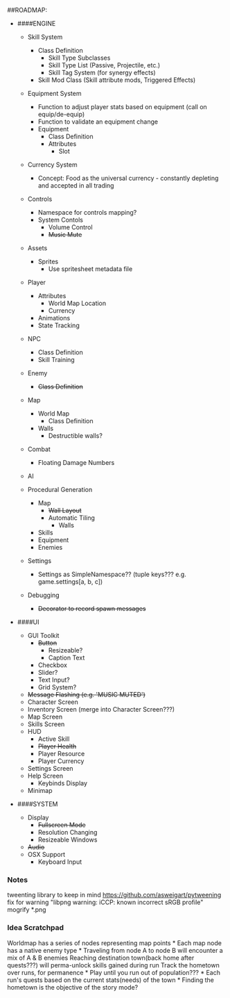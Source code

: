 ##ROADMAP:
* ####ENGINE
    * Skill System
        * Class Definition
            * Skill Type Subclasses
            * Skill Type List (Passive, Projectile, etc.)
            * Skill Tag System (for synergy effects)
        * Skill Mod Class (Skill attribute mods, Triggered Effects)

    * Equipment System
        * Function to adjust player stats based on equipment (call on equip/de-equip)
        * Function to validate an equipment change
        * Equipment
            * Class Definition
            * Attributes
                * Slot
                
    * Currency System
        * Concept: Food as the universal currency - constantly depleting and accepted in all trading
    
    * Controls
        * Namespace for controls mapping?
        * System Contols
            * Volume Control
            * ~~Music Mute~~
    
    * Assets
        * Sprites
            * Use spritesheet metadata file
    
    * Player
        * Attributes
            * World Map Location
            * Currency
        * Animations
        * State Tracking
        
    * NPC
        * Class Definition
        * Skill Training
        
    * Enemy
        * ~~Class Definition~~
        
    * Map
        * World Map
            * Class Definition
        * Walls
            * Destructible walls?
        
    * Combat
        * Floating Damage Numbers
        
    * AI
        
    * Procedural Generation
        * Map
            * ~~Wall Layout~~
            * Automatic Tiling
                * Walls
        * Skills
        * Equipment
        * Enemies
    
    * Settings
        * Settings as SimpleNamespace?? (tuple keys??? e.g. game.settings[a, b, c])
        
    * Debugging
        * ~~Decorator to record spawn messages~~

* ####UI
    * GUI Toolkit
        * ~~Button~~
            * Resizeable?
            * Caption Text
        * Checkbox
        * Slider?
        * Text Input?
        * Grid System?
    * ~~Message Flashing (e.g. 'MUSIC MUTED')~~
    * Character Screen
    * Inventory Screen (merge into Character Screen???)
    * Map Screen
    * Skills Screen
    * HUD
        * Active Skill
        * ~~Player Health~~
        * Player Resource
        * Player Currency
    * Settings Screen
    * Help Screen
        * Keybinds Display
    * Minimap

* ####SYSTEM
    * Display
        * ~~Fullscreen Mode~~
        * Resolution Changing
        * Resizeable Windows
    * ~~Audio~~
    * OSX Support
        * Keyboard Input
    
### Notes
tweenting library to keep in mind https://github.com/asweigart/pytweening
fix for warning "libpng warning: iCCP: known incorrect sRGB profile"
    mogrify *.png

### Idea Scratchpad
Worldmap has a series of nodes representing map points
    * Each map node has a native enemy type
        * Traveling from node A to node B will encounter a mix of A & B enemies
Reaching destination town(back home after quests???) will perma-unlock skills gained during run
Track the hometown over runs, for permanence
    * Play until you run out of population???
    * Each run's quests based on the current stats(needs) of the town
    * Finding the hometown is the objective of the story mode?